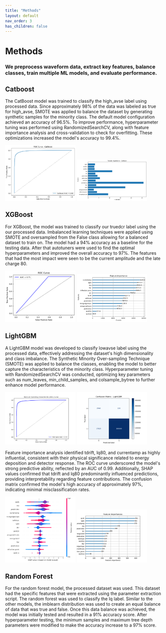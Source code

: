 ```yaml
---
title: "Methods"
layout: default
nav_order: 3
has_children: false
---
```

# Methods
### We preprocess waveform data, extract key features, balance classes, train multiple ML models, and evaluate performance.

## Catboost

The CatBoost model was trained to classify the high_avse label using processed data.
Since approximately 98% of the data was labeled as true for high_avse, SMOTE was applied
to balance the dataset by generating synthetic samples for the minority class. The default
model configuration achieved an accuracy of 96.5%. To improve performance, hyperparameter
tuning was performed using RandomizedSearchCV, along with feature importance analysis and
cross-validation to check for overfitting. These optimizations increased the model's accuracy
to 99.4%.

<div><img src="assets/images/catboostroc.png" alt="F" width="45%" height="45%"> <img src="assets/images/catboostfeatures.png" alt="F" width="45%" height="45%"></div>


## XGBoost

For XGBoost, the model was trained to classify our truedcr label using the our processed data. Imbalanced learning techniques were applied using SMOTE and oversampled from the False class allowing for a balanced dataset to train on. The model had a 94% accuracy as a baseline for the testing data. After that autotuners were used to find the optimal hyperparameters and improved the overall accuracy to 97%. The features that had the most impact were seen to be the current amplitude and the late charge 80.
<div><img src="assets/images/roc_XGB.png" alt="F" width="45%" height="45%"> <img src="assets/images/feature_importance_XGB.png" alt="F" width="45%" height="45%"></div>

## LightGBM

A LightGBM model was developed to classify lowavse label using the processed data, effectively addressing the dataset's high dimensionality and class imbalance. The Synthetic Minority Over-sampling Technique (SMOTE) was applied to balance the classes, enabling the model to better capture the characteristics of the minority class. Hyperparameter tuning with RandomizedSearchCV was conducted, optimizing key parameters such as num_leaves, min_child_samples, and colsample_bytree to further enhance model performance.

<div><img src="assets/images/roc_auc_lgb.png" alt="F" width="45%" height="45%"> <img src="assets/images/confusion_matrix_lgb.png" alt="F" width="45%" height="45%"></div>

Feature importance analysis identified tdrift, lq80, and currentamp as highly influential, consistent with their physical significance related to energy deposition and detector response. The ROC curve underscored the model's strong predictive ability, reflected by an AUC of 0.99. Additionally, SHAP values confirmed that tdrift and lq80 predominantly influenced predictions, providing interpretability regarding feature contributions. The confusion matrix confirmed the model's high accuracy of approximately 97%, indicating minimal misclassification rates.

<div><img src="assets/images/summary_plot_lgb.png" alt="F" width="45%" height="45%"> <img src="assets/images/feature_importance_lgb.png" alt="F" width="45%" height="45%"></div>

## Random Forest

For the random forest model, the processed dataset was used. This dataset had the specific features that were extracted using the parameter extraction script. The random forest was used to classify the lq label. Similar to the other models, the imblearn distribution was used to create an equal balance of data that was true and false. Once this data balance was achieved, the model was initially tested and resulted in a 91% accuracy score. After hyperparameter testing, the minimum samples and maximum tree depth  parameters were modified to make the accuracy increase to a 97% score.

